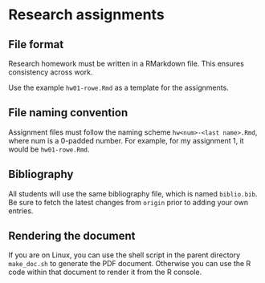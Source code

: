 # Research assignments

## File format
Research homework must be written in a RMarkdown file.
This ensures consistency across work.

Use the example `hw01-rowe.Rmd` as a template for the assignments.

## File naming convention
Assignment files must follow the naming scheme `hw<num>-<last name>.Rmd`,
where num is a 0-padded number.
For example, for my assignment 1, it would be `hw01-rowe.Rmd`.

## Bibliography
All students will use the same bibliography file, 
which is named `biblio.bib`.
Be sure to fetch the latest changes from `origin` prior to adding your
own entries.

## Rendering the document
If you are on Linux, you can use the shell script in the parent directory
`make_doc.sh` to generate the PDF document.
Otherwise you can use the R code within that document to render it
from the R console.
